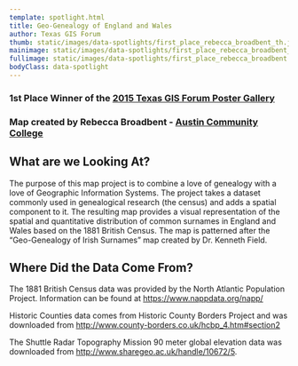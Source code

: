 ```yaml
---
template: spotlight.html
title: Geo-Genealogy of England and Wales
author: Texas GIS Forum
thumb: static/images/data-spotlights/first_place_rebecca_broadbent_th.jpg
mainimage: static/images/data-spotlights/first_place_rebecca_broadbent_horiz.jpg
fullimage: static/images/data-spotlights/first_place_rebecca_broadbent.jpg
bodyClass: data-spotlight
---
```

### 1st Place Winner of the [2015 Texas GIS Forum Poster Gallery](news/2015-11-11-poster-gallery-winners-2015-gis-forum)

### Map created by Rebecca Broadbent - [Austin Community College](http://www.austincc.edu/)


## What are we Looking At?

The purpose of this map project is to combine a love of genealogy with a love of Geographic Information Systems. The project takes a dataset commonly used in genealogical research (the census) and adds a spatial component to it. The resulting map provides a visual representation of the spatial and quantitative distribution of common surnames in England and Wales based on the 1881 British Census. The map is patterned after the “Geo-Genealogy of Irish Surnames” map created by Dr. Kenneth Field.

## Where Did the Data Come From?

The 1881 British Census data was provided by the North Atlantic Population Project. Information can be found at https://www.nappdata.org/napp/ 

Historic Counties data comes from Historic County Borders Project and was downloaded from http://www.county-borders.co.uk/hcbp_4.htm#section2 

The Shuttle Radar Topography Mission 90 meter global elevation data was downloaded from http://www.sharegeo.ac.uk/handle/10672/5.
